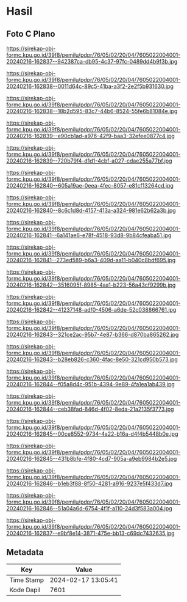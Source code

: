 # Hasil

## Foto C Plano

https://sirekap-obj-formc.kpu.go.id/39f8/pemilu/pdpr/76/05/02/20/04/7605022004001-20240216-162837--942387ca-db95-4c37-97fc-0489dd4b9f3b.jpg

https://sirekap-obj-formc.kpu.go.id/39f8/pemilu/pdpr/76/05/02/20/04/7605022004001-20240216-162838--0011d64c-89c5-41ba-a3f2-2e2f5b931630.jpg

https://sirekap-obj-formc.kpu.go.id/39f8/pemilu/pdpr/76/05/02/20/04/7605022004001-20240216-162838--18b2d595-83c7-44b6-8524-55fe6b81084e.jpg

https://sirekap-obj-formc.kpu.go.id/39f8/pemilu/pdpr/76/05/02/20/04/7605022004001-20240216-162839--e90cb1ad-a976-42f9-baa3-32efee0877c4.jpg

https://sirekap-obj-formc.kpu.go.id/39f8/pemilu/pdpr/76/05/02/20/04/7605022004001-20240216-162839--720b79f4-d1d1-4cbf-a027-cdae255a77bf.jpg

https://sirekap-obj-formc.kpu.go.id/39f8/pemilu/pdpr/76/05/02/20/04/7605022004001-20240216-162840--605a19ae-0eea-4fec-8057-e81cf13264cd.jpg

https://sirekap-obj-formc.kpu.go.id/39f8/pemilu/pdpr/76/05/02/20/04/7605022004001-20240216-162840--8c6c1d8d-4157-413a-a324-981e62b62a3b.jpg

https://sirekap-obj-formc.kpu.go.id/39f8/pemilu/pdpr/76/05/02/20/04/7605022004001-20240216-162841--6a141ae6-e78f-4518-93d8-9b84cfeaba51.jpg

https://sirekap-obj-formc.kpu.go.id/39f8/pemilu/pdpr/76/05/02/20/04/7605022004001-20240216-162841--273ed589-b6a3-409d-aa11-b040c8bdf695.jpg

https://sirekap-obj-formc.kpu.go.id/39f8/pemilu/pdpr/76/05/02/20/04/7605022004001-20240216-162842--3516095f-8985-4aa1-b223-56a43cf9299b.jpg

https://sirekap-obj-formc.kpu.go.id/39f8/pemilu/pdpr/76/05/02/20/04/7605022004001-20240216-162842--41237148-adf0-4506-a6de-52c038866761.jpg

https://sirekap-obj-formc.kpu.go.id/39f8/pemilu/pdpr/76/05/02/20/04/7605022004001-20240216-162843--321ce2ac-95b7-4e87-b366-d870ba865262.jpg

https://sirekap-obj-formc.kpu.go.id/39f8/pemilu/pdpr/76/05/02/20/04/7605022004001-20240216-162843--b28eb826-c360-4fac-8e50-321cd950b573.jpg

https://sirekap-obj-formc.kpu.go.id/39f8/pemilu/pdpr/76/05/02/20/04/7605022004001-20240216-162844--f05a8d4c-951b-4394-9e89-4fa1ea1ab439.jpg

https://sirekap-obj-formc.kpu.go.id/39f8/pemilu/pdpr/76/05/02/20/04/7605022004001-20240216-162844--ceb38fad-846d-4f02-8eda-21a2135f3773.jpg

https://sirekap-obj-formc.kpu.go.id/39f8/pemilu/pdpr/76/05/02/20/04/7605022004001-20240216-162845--00ce8552-9734-4a22-b16a-d4f4b5448b0e.jpg

https://sirekap-obj-formc.kpu.go.id/39f8/pemilu/pdpr/76/05/02/20/04/7605022004001-20240216-162845--431b8bfe-4f80-4cd7-905a-a9eb9984b2e5.jpg

https://sirekap-obj-formc.kpu.go.id/39f8/pemilu/pdpr/76/05/02/20/04/7605022004001-20240216-162846--b1eb3f88-8f50-4281-a916-9237e5f433d7.jpg

https://sirekap-obj-formc.kpu.go.id/39f8/pemilu/pdpr/76/05/02/20/04/7605022004001-20240216-162846--51a04a6d-6754-4f1f-a110-24d3f583a004.jpg

https://sirekap-obj-formc.kpu.go.id/39f8/pemilu/pdpr/76/05/02/20/04/7605022004001-20240216-162837--e9bf8e14-3871-475e-bb13-c69dc7432635.jpg


## Metadata

| Key        | Value               |
| ---------- | ------------------- |
| Time Stamp | 2024-02-17 13:05:41 |
| Kode Dapil | 7601                |



